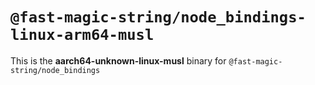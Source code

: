 # `@fast-magic-string/node_bindings-linux-arm64-musl`

This is the **aarch64-unknown-linux-musl** binary for
`@fast-magic-string/node_bindings`
